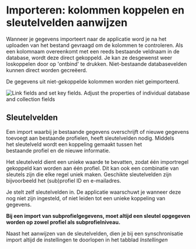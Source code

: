# Importeren: kolommen koppelen en sleutelvelden aanwijzen

Wanneer je gegevens importeert naar de applicatie word je na het
uploaden van het bestand gevraagd om de kolommen te controleren. Als een
kolomnaam overeenkomt met een reeds bestaande veldnaam in de database,
wordt deze direct gekoppeld. Je kan ze desgewenst weer loskoppelen door
op 'ontbind' te drukken. Niet-bestaande databasevelden kunnen direct
worden gecreëerd. 

De gegevens uit niet-gekoppelde kolommen worden niet geimporteerd. 

![Link fields and set key fields. Adjust the properties of individual
database and collection fields](../images/importcontacts.png)

Sleutelvelden
-------------

Een import waarbij je bestaande gegevens overschrijft of nieuwe gegevens
toevoegt aan bestaande profielen, heeft sleutelvelden nodig. Middels
het sleutelveld wordt een koppeling gemaakt tussen het
bestaande profiel en de nieuwe informatie.

Het sleutelveld dient een unieke waarde te bevatten, zodat één
importregel gekoppeld kan worden aan één profiel. Dit kan ook een
combinatie van sleutels zijn die elke regel uniek maken. Geschikte
sleutelvelden zijn bijvoorbeeld het (sub)profiel ID en e-mailadres.

Je stelt zelf sleutelvelden in. De applicatie waarschuwt je wanneer deze
nog niet zijn ingesteld, of niet leiden tot een unieke koppeling van
gegevens.

**Bij een import van subprofielgegevens, moet altijd een sleutel
opgegeven worden op zowel profiel als subprofielniveau.**

Naast het aanwijzen van de sleutelvelden, dien je bij een
synschronisatie import altijd de instellingen te doorlopen in het
tabblad *Instellingen*
